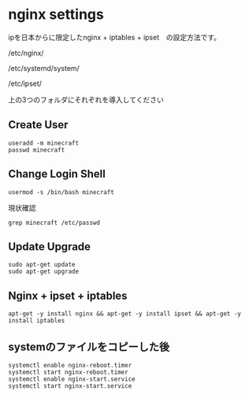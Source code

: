 # nginx settings

ipを日本からに限定したnginx + iptables + ipset　の設定方法です。

/etc/nginx/

/etc/systemd/system/

/etc/ipset/

上の3つのフォルダにそれぞれを導入してください

## Create User

```
useradd -m minecraft
passwd minecraft
```

## Change Login Shell

```
usermod -s /bin/bash minecraft
```
現状確認
```
grep minecraft /etc/passwd
```

## Update Upgrade
```
sudo apt-get update
sudo apt-get upgrade
```

## Nginx + ipset + iptables

```
apt-get -y install nginx && apt-get -y install ipset && apt-get -y install iptables
```

## systemのファイルをコピーした後
```
systemctl enable nginx-reboot.timer
systemctl start nginx-reboot.timer
systemctl enable nginx-start.service
systemctl start nginx-start.service
```
